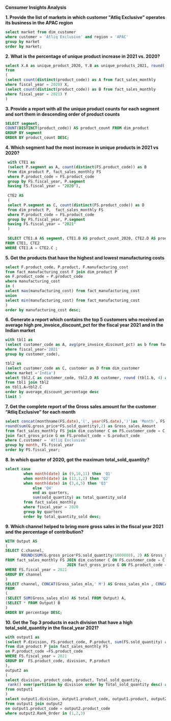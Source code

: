 **Consumer Insights Analysis**
<br/>

**1. Provide the list of markets in which customer "Atliq Exclusive" operates its
business in the APAC region**
````sql
select market from dim_customer
where customer = 'Atliq Exclusive' and region = 'APAC'
group by market
order by market;
````
**2. What is the percentage of unique product increase in 2021 vs. 2020?**
````sql
select X.A as unique_product_2020, Y.B as unique_products_2021, round((B-A)*100/A,2) as percentage_chg
from 
(
(select count(distinct(product_code)) as A from fact_sales_monthly 
where fiscal_year = 2020) X,
(select count(distinct(product_code)) as B from fact_sales_monthly
where fiscal_year = 2021) Y
) 
````
**3. Provide a report with all the unique product counts for each segment and
sort them in descending order of product counts**
````sql
SELECT segment, 
COUNT(DISTINCT(product_code)) AS product_count FROM dim_product
GROUP BY segment
ORDER BY product_count DESC;
````
**4. Which segment had the most increase in unique products in
2021 vs 2020?**
````sql
 with CTE1 as 
 (select P.segment as A, count(distinct(FS.product_code)) as B
 from dim_product P, fact_sales_monthly FS
 where P.product_code = FS.product_code
 group by FS.fiscal_year, P.segment
 having FS.fiscal_year = "2020"),
 
 CTE2 AS
 (
 select P.segment as C, count(distinct(FS.product_code)) as D
 from dim_product P,  fact_sales_monthly FS
 where P.product_code = FS.product_code
 group by FS.fiscal_year, P.segment
 having FS.fiscal_year = "2021"
 )
 
 SELECT CTE1.A AS segment, CTE1.B AS product_count_2020, CTE2.D AS product_count_2021, (CTE2.D-CTE1.B) AS difference  
FROM CTE1, CTE2
WHERE CTE1.A = CTE2.C ;
````
**5. Get the products that have the highest and lowest manufacturing costs**
````sql
select F.product_code, P.product, F.manufacturing_cost
from fact_manufacturing_cost F join dim_product P
on F.product_code = P.product_code
where manufacturing_cost
in (
select max(manufacturing_cost) from fact_manufacturing_cost
union 
select min(manufacturing_cost) from fact_manufacturing_cost
)
order by manufacturing_cost desc;
````
**6. Generate a report which contains the top 5 customers who received an
average high pre_invoice_discount_pct for the fiscal year 2021 and in the
Indian market**
````sql
with tbl1 as
(select customer_code as A, avg(pre_invoice_discount_pct) as b from fact_pre_invoice_deductions
where fiscal_year='2021'
group by customer_code),

tbl2 as
(select customer_code as C, customer as D from dim_customer
where market ='India')
select tbl2.C as customer_code, tbl2.D AS customer, round (tbl1.b, 4) as average_discount_percentage
from tbl1 join tbl2 
on tbl1.A=tbl2.C
order by average_discount_percentage desc
limit 5
````
**7. Get the complete report of the Gross sales amount for the customer “Atliq
Exclusive” for each month**
````sql
select concat(monthname(FS.date),'(', year(FS.date),')')as 'Month', FS.fiscal_year,
round(sum(G.gross_price*FS.sold_quantity),2) as Gross_sales_Amount
from fact_sales_monthly FS join dim_customer C on FS.customer_code = C.customer_code
join fact_gross_price G on FS.product_code = G.product_code
where C.customer = 'Atliq Exclusive'
group by month, FS.fiscal_year
order by FS.fiscal_year;
````
**8. In which quarter of 2020, got the maximum total_sold_quantity?**
````sql
select case
		when month(date) in (9,10,11) then 'Q1'
        when month(date) in (12,1,2) then 'Q2'
        when month(date) in (3,4,5) then 'Q3'
			else 'Q4'
            end as quarters, 
            sum(sold_quantity) as total_quantity_sold
		from fact_sales_monthly
        where fiscal_year = 2020
        group by quarters
        order by total_quantity_sold desc;
````
**9. Which channel helped to bring more gross sales in the fiscal year 2021
and the percentage of contribution?**
````sql
WITH Output AS
(
SELECT C.channel,
       ROUND(SUM(G.gross_price*FS.sold_quantity/1000000), 2) AS Gross_sales_mln
FROM fact_sales_monthly FS JOIN dim_customer C ON FS.customer_code = C.customer_code
						   JOIN fact_gross_price G ON FS.product_code = G.product_code
WHERE FS.fiscal_year = 2021
GROUP BY channel
)
SELECT channel, CONCAT(Gross_sales_mln,' M') AS Gross_sales_mln , CONCAT(ROUND(Gross_sales_mln*100/total , 2), ' %') AS percentage
FROM
(
(SELECT SUM(Gross_sales_mln) AS total FROM Output) A,
(SELECT * FROM Output) B
)
ORDER BY percentage DESC;
````
**10. Get the Top 3 products in each division that have a high
total_sold_quantity in the fiscal_year 2021?**
````sql
with output1 as
(select P.division, FS.product_code, P.product, sum(FS.sold_quantity) as Total_sold_quantity
from dim_product P join fact_sales_monthly FS
on P.product_code =FS.product_code
WHERE FS.fiscal_year = 2021 
GROUP BY  FS.product_code, division, P.product
),
output2 as 
(
select division, product_code, product, Total_sold_quantity,
 rank() over(partition by division order by Total_sold_quantity desc) as 'Rank_Order'
from output1
)
select output1.division, output1.product_code, output1.product, output2.Total_sold_quantity, output2.Rank_Order
from output1 join output2
on output1.product_code = output2.product_code
where output2.Rank_Order in (1,2,3)
````
